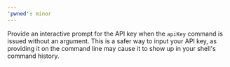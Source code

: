 ```yaml
---
'pwned': minor
---
```


Provide an interactive prompt for the API key when the `apiKey` command is issued without an argument. This is a safer way to input your API key, as providing it on the command line may cause it to show up in your shell's command history.
